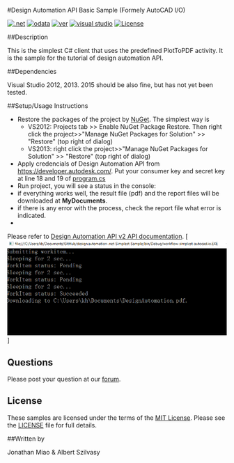 #Design Automation API Basic Sample
(Formely AutoCAD I/O)

[![.net](https://img.shields.io/badge/.net-4.5-green.svg)](http://www.microsoft.com/en-us/download/details.aspx?id=30653)
[![odata](https://img.shields.io/badge/odata-4.0-yellow.svg)](http://www.odata.org/documentation/)
[![ver](https://img.shields.io/badge/AutoCAD.io-2.0.0-blue.svg)](https://developer.autodesk.com/api/autocadio/v2/)
[![visual studio](https://img.shields.io/badge/Visual%20Studio-2012%7C2013-brightgreen.svg)](https://www.visualstudio.com/)
[![License](http://img.shields.io/:license-mit-red.svg)](http://opensource.org/licenses/MIT)


##Description

This is the simplest C# client that uses the predefined PlotToPDF activity. It is the sample for the tutorial of design automation API.

##Dependencies

Visual Studio 2012, 2013. 2015 should be also fine, but has not yet been tested.

##Setup/Usage Instructions

* Restore the packages of the project by [NuGet](https://www.nuget.org/). The simplest way is
  * VS2012: Projects tab >> Enable NuGet Package Restore. Then right click the project>>"Manage NuGet Packages for Solution" >> "Restore" (top right of dialog)
  * VS2013:  right click the project>>"Manage NuGet Packages for Solution" >> "Restore" (top right of dialog)
* Apply credencials of Design Automation API from https://developer.autodesk.com/. Put your consumer key and secret key at  line 18 and 19 of [program.cs](./Program.cs) 
*  Run project, you will see a status in the console:
* if everything works well, the result file (pdf) and the report files will be downloaded at **MyDocuments**.
* if there is any error with the process, check the report file what error is indicated.
* 
Please refer to [Design Automation API v2 API documentation](https://developer.autodesk.com/en/docs/design-automation/v2/overview/).
[![](help/console.png)] 

## Questions

Please post your question at our [forum](http://forums.autodesk.com/t5/autocad-i-o/bd-p/105).

## License

These samples are licensed under the terms of the [MIT License](http://opensource.org/licenses/MIT). Please see the [LICENSE](LICENSE) file for full details.

##Written by 

Jonathan Miao & Albert Szilvasy
